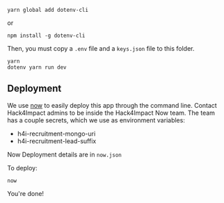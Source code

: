 ```
yarn global add dotenv-cli
```

or

```
npm install -g dotenv-cli
```

Then, you must copy a `.env` file and a `keys.json` file to this folder.

```
yarn
dotenv yarn run dev
```

## Deployment

We use [now](https://zeit.co/now) to easily deploy this app through the command line. Contact Hack4Impact admins to be inside the Hack4Impact Now team. The team has a couple secrets, which we use as environment variables:

- h4i-recruitment-mongo-uri
- h4i-recruitment-lead-suffix

Now Deployment details are in `now.json`

To deploy:

```
now
```

You're done!
